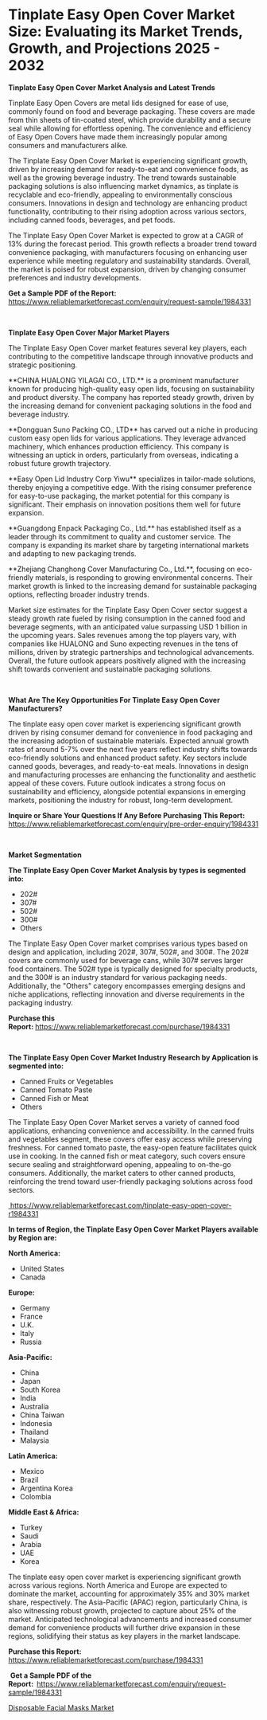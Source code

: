 <p><h1>Tinplate Easy Open Cover Market Size: Evaluating its Market Trends, Growth, and Projections 2025 - 2032</h1></p><p><strong>Tinplate Easy Open Cover Market Analysis and Latest Trends</strong></p>
<p><p>Tinplate Easy Open Covers are metal lids designed for ease of use, commonly found on food and beverage packaging. These covers are made from thin sheets of tin-coated steel, which provide durability and a secure seal while allowing for effortless opening. The convenience and efficiency of Easy Open Covers have made them increasingly popular among consumers and manufacturers alike.</p><p>The Tinplate Easy Open Cover Market is experiencing significant growth, driven by increasing demand for ready-to-eat and convenience foods, as well as the growing beverage industry. The trend towards sustainable packaging solutions is also influencing market dynamics, as tinplate is recyclable and eco-friendly, appealing to environmentally conscious consumers. Innovations in design and technology are enhancing product functionality, contributing to their rising adoption across various sectors, including canned foods, beverages, and pet foods.</p><p>The Tinplate Easy Open Cover Market is expected to grow at a CAGR of 13% during the forecast period. This growth reflects a broader trend toward convenience packaging, with manufacturers focusing on enhancing user experience while meeting regulatory and sustainability standards. Overall, the market is poised for robust expansion, driven by changing consumer preferences and industry developments.</p></p>
<p><strong>Get a Sample PDF of the Report:&nbsp;</strong> <a href="https://www.reliablemarketforecast.com/enquiry/request-sample/1984331?utm_campaign=1110&utm_medium=2&utm_source=Github&utm_content=ia&utm_term=10022025&utm_id=tinplate-easy-open-cover">https://www.reliablemarketforecast.com/enquiry/request-sample/1984331</a></p>
<p>&nbsp;</p>
<p><strong>Tinplate Easy Open Cover Major Market Players</strong></p>
<p><p>The Tinplate Easy Open Cover market features several key players, each contributing to the competitive landscape through innovative products and strategic positioning. </p><p>**CHINA HUALONG YILAGAI CO., LTD.** is a prominent manufacturer known for producing high-quality easy open lids, focusing on sustainability and product diversity. The company has reported steady growth, driven by the increasing demand for convenient packaging solutions in the food and beverage industry.</p><p>**Dongguan Suno Packing CO., LTD** has carved out a niche in producing custom easy open lids for various applications. They leverage advanced machinery, which enhances production efficiency. This company is witnessing an uptick in orders, particularly from overseas, indicating a robust future growth trajectory.</p><p>**Easy Open Lid Industry Corp Yiwu** specializes in tailor-made solutions, thereby enjoying a competitive edge. With the rising consumer preference for easy-to-use packaging, the market potential for this company is significant. Their emphasis on innovation positions them well for future expansion.</p><p>**Guangdong Enpack Packaging Co., Ltd.** has established itself as a leader through its commitment to quality and customer service. The company is expanding its market share by targeting international markets and adapting to new packaging trends.</p><p>**Zhejiang Changhong Cover Manufacturing Co., Ltd.**, focusing on eco-friendly materials, is responding to growing environmental concerns. Their market growth is linked to the increasing demand for sustainable packaging options, reflecting broader industry trends.</p><p>Market size estimates for the Tinplate Easy Open Cover sector suggest a steady growth rate fueled by rising consumption in the canned food and beverage segments, with an anticipated value surpassing USD 1 billion in the upcoming years. Sales revenues among the top players vary, with companies like HUALONG and Suno expecting revenues in the tens of millions, driven by strategic partnerships and technological advancements. Overall, the future outlook appears positively aligned with the increasing shift towards convenient and sustainable packaging solutions.</p></p>
<p>&nbsp;</p>
<p><strong>What Are The Key Opportunities For Tinplate Easy Open Cover Manufacturers?</strong></p>
<p><p>The tinplate easy open cover market is experiencing significant growth driven by rising consumer demand for convenience in food packaging and the increasing adoption of sustainable materials. Expected annual growth rates of around 5-7% over the next five years reflect industry shifts towards eco-friendly solutions and enhanced product safety. Key sectors include canned goods, beverages, and ready-to-eat meals. Innovations in design and manufacturing processes are enhancing the functionality and aesthetic appeal of these covers. Future outlook indicates a strong focus on sustainability and efficiency, alongside potential expansions in emerging markets, positioning the industry for robust, long-term development.</p></p>
<p><strong>Inquire or Share Your Questions If Any Before Purchasing This Report:</strong> <a href="https://www.reliablemarketforecast.com/enquiry/pre-order-enquiry/1984331?utm_campaign=1110&utm_medium=2&utm_source=Github&utm_content=ia&utm_term=10022025&utm_id=tinplate-easy-open-cover">https://www.reliablemarketforecast.com/enquiry/pre-order-enquiry/1984331</a></p>
<p>&nbsp;</p>
<p><strong>Market Segmentation</strong></p>
<p><strong>The Tinplate Easy Open Cover Market Analysis by types is segmented into:</strong></p>
<p><ul><li>202#</li><li>307#</li><li>502#</li><li>300#</li><li>Others</li></ul></p>
<p><p>The Tinplate Easy Open Cover market comprises various types based on design and application, including 202#, 307#, 502#, and 300#. The 202# covers are commonly used for beverage cans, while 307# serves larger food containers. The 502# type is typically designed for specialty products, and the 300# is an industry standard for various packaging needs. Additionally, the "Others" category encompasses emerging designs and niche applications, reflecting innovation and diverse requirements in the packaging industry.</p></p>
<p><strong>Purchase this Report:&nbsp;</strong><a href="https://www.reliablemarketforecast.com/purchase/1984331?utm_campaign=1110&utm_medium=2&utm_source=Github&utm_content=ia&utm_term=10022025&utm_id=tinplate-easy-open-cover">https://www.reliablemarketforecast.com/purchase/1984331</a></p>
<p>&nbsp;</p>
<p><strong>The Tinplate Easy Open Cover Market Industry Research by Application is segmented into:</strong></p>
<p><ul><li>Canned Fruits or Vegetables</li><li>Canned Tomato Paste</li><li>Canned Fish or Meat</li><li>Others</li></ul></p>
<p><p>The Tinplate Easy Open Cover Market serves a variety of canned food applications, enhancing convenience and accessibility. In the canned fruits and vegetables segment, these covers offer easy access while preserving freshness. For canned tomato paste, the easy-open feature facilitates quick use in cooking. In the canned fish or meat category, such covers ensure secure sealing and straightforward opening, appealing to on-the-go consumers. Additionally, the market caters to other canned products, reinforcing the trend toward user-friendly packaging solutions across food sectors.</p></p>
<p><a href="https://www.reliablemarketforecast.com/tinplate-easy-open-cover-r1984331?utm_campaign=1110&utm_medium=2&utm_source=Github&utm_content=ia&utm_term=10022025&utm_id=tinplate-easy-open-cover">&nbsp;https://www.reliablemarketforecast.com/tinplate-easy-open-cover-r1984331</a></p>
<p><strong>In terms of Region, the Tinplate Easy Open Cover Market Players available by Region are:</strong></p>
<p>
    <p> <strong> North America: </strong>
        <ul>
            <li>United States</li>
            <li>Canada</li>
        </ul>
        </p> 
    <p> <strong> Europe: </strong>
        <ul>
            <li>Germany</li>
            <li>France</li>
            <li>U.K.</li>
            <li>Italy</li>
            <li>Russia</li>
        </ul>
        </p> 
    <p> <strong> Asia-Pacific: </strong>
        <ul>
            <li>China</li>
            <li>Japan</li>
            <li>South Korea</li>
            <li>India</li>
            <li>Australia</li>
            <li>China Taiwan</li>
            <li>Indonesia</li>
            <li>Thailand</li>
            <li>Malaysia</li>
        </ul>
        </p> 
    <p> <strong> Latin America: </strong>
        <ul>
            <li>Mexico</li>
            <li>Brazil</li>
            <li>Argentina Korea</li>
            <li>Colombia</li>
        </ul>
        </p> 
    <p> <strong> Middle East & Africa: </strong>
        <ul>
            <li>Turkey</li>
            <li>Saudi</li>
            <li>Arabia</li>
            <li>UAE</li>
            <li>Korea</li>
        </ul>
    </p>
    </p>
<p><p>The tinplate easy open cover market is experiencing significant growth across various regions. North America and Europe are expected to dominate the market, accounting for approximately 35% and 30% market share, respectively. The Asia-Pacific (APAC) region, particularly China, is also witnessing robust growth, projected to capture about 25% of the market. Anticipated technological advancements and increased consumer demand for convenience products will further drive expansion in these regions, solidifying their status as key players in the market landscape.</p></p>
<p><strong>Purchase this Report: </strong><a href="https://www.reliablemarketforecast.com/purchase/1984331?utm_campaign=1110&utm_medium=2&utm_source=Github&utm_content=ia&utm_term=10022025&utm_id=tinplate-easy-open-cover">https://www.reliablemarketforecast.com/purchase/1984331</a></p>
<p>&nbsp;<strong>Get a Sample PDF of the Report:&nbsp;&nbsp;</strong><a href="https://www.reliablemarketforecast.com/enquiry/request-sample/1984331?utm_campaign=1110&utm_medium=2&utm_source=Github&utm_content=ia&utm_term=10022025&utm_id=tinplate-easy-open-cover">https://www.reliablemarketforecast.com/enquiry/request-sample/1984331</a></p>
<p><strong></strong></p>
<p><p><a href="https://github.com/WillieWoodard/Market-Research-Report-List-7/blob/main/disposable-facial-masks-market.md?utm_campaign=1110&utm_medium=2&utm_source=Github&utm_content=ia&utm_term=10022025&utm_id=tinplate-easy-open-cover">Disposable Facial Masks Market</a></p></p>